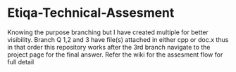 # Etiqa-Technical-Assesment
Knowing the purpose branching but I have created multiple for better visibility.
Branch Q 1,2 and 3 have file(s) attached in either cpp or doc.x thus in that order this repository works
after the 3rd branch navigate to the project page for the final answer.
Refer the wiki for the assesment flow for full detail 
